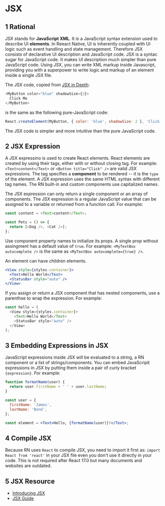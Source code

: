 # JSX

## 1 Rational

JSX stands for **JavaScript XML**. It is a JavaScript syntax extension used to describe UI **elements**. In Reeact Native, UI is inherently coupled with UI logic such as event handling and state management. Therefore JSX consists of declarative UI description and JavaScript code. JSX is a syntac sugar for JavaScript code. It makes UI description much simpler than pure JavaScript code. Using JSX, you can write XML markup inside Javascript, providing you with a superpower to write logic and markup of an element inside a single JSX file.

The JSX code, copied from [JSX in Depth](https://reactjs.org/docs/jsx-in-depth.html):

```js
<MyButton color="blue" shadowSize={2}>
  Click Me
</MyButton>
```

is the same as the following pure-JavaScript code:

```js
React.createElement(MyButton, { color: 'blue', shadowSize: 2 }, 'Click Me');
```

The JSX code is simpler and more intuitive than the pure JavaScript code.

## 2 JSX Expression

A JSX expressino is used to create React elements. React elements are created by using their tags, either with or without closing tag. For example: `<Text>content</Text>` or `<Button title="Click" />` are valid JSX expressions. The tag specifies a **component** to be rendered -- it is the `type` of the element. A JSX expression uses the same HTML syntax with different tag names. The RN built-in and custom components use capitalized names.

The JSX expression can only return a single component or an array of components. The JSX expression is a regular JavaScript value that can be assigned to a variable or returned from a function call. For example:

```js
const content = <Text>content</Text>;

const Pets = () => {
  return [<Dog />, <Cat />];
};
```

Use component property names to initialize its props. A single prop without assingment has a default value of `true`. For example: `<MyTextBox autocomplete />` is the same as `<MyTextBox autocomplete={true} />`.

An element can have children elements.

```jsx
<View style={styles.container}>
  <Text>Hello World</Text>
  <StatusBar style="auto" />
</View>
```

If you assign or return a JSX component that has nested components, use a parenthse to wrap the expression. For example:

```js
const hello = (
  <View style={styles.container}>
    <Text>Hello World</Text>
    <StatusBar style="auto" />
  </View>
);
```

## 3 Embedding Expressions in JSX

JavaScript expressions inside JSX will be evaluated to a string, a RN component or a list of strings/components. You can embed JavaScripit expressions in JSX by putting them inside a pair of curly bracket `{expression}`. For example:

```jsx
function formatName(user) {
  return user.firstName + ' ' + user.lastName;
}

const user = {
  firstName: 'James',
  lastName: 'Bond',
};

const element = <Text>Hello, {formatName(user)}!</Text>;
```

## 4 Compile JSX

Because RN uses `React` to compile JSX, you need to import it first as: `import React from 'react'` in your JSX file even you don't use it directly in your code. This is not required after React 17.0 but many documents and websites are outdated.

## 5 JSX Resource

- [Introducing JSX](https://reactnative.dev/docs/intro-react#jsx)
- [JSX Guide](https://www.reactnative.express/javascript/jsx)
